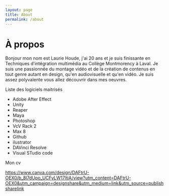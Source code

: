 ```yaml
---
layout: page
title: About
permalink: /about
---
```


# À propos
Bonjour mon nom est Laurie Houde, j'ai 20 ans et je suis finissante en Techniques d'intégration multimédia au Collège Montmorency à Laval. Je suis une passionnée du montage vidéo et de la création de contenus en tout genre autant en design, qu'en audiovisuelle et qu'en vidéo. Je suis assez polyvalente vous allez découvrir dans mes oeuvres.






Liste des logiciels maitrisés
- Adobe After Effect
- Unity
- Reaper
- Maya
- Photoshop
- VcV Rack 2
- Max 8
- Github
- ilustrator
- DAVinci Resolve
- Visual STudio code


Mon cv 

https://www.canva.com/design/DAFtrU-OEX0/b_8l7dUpo_UCFyLW17ltiA/view?utm_content=DAFtrU-OEX0&utm_campaign=designshare&utm_medium=link&utm_source=publishsharelink
